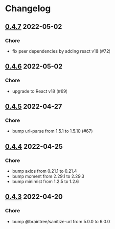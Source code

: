 # Changelog

## [0.4.7](https://github.com/GetStream/mml-react/releases/tag/v0.4.7) 2022-05-02

### Chore
* fix peer dependencies by adding react v18 (#72)

## [0.4.6](https://github.com/GetStream/mml-react/releases/tag/v0.4.6) 2022-05-02

### Chore
* upgrade to React v18 (#69)

## [0.4.5](https://github.com/GetStream/mml-react/releases/tag/v0.4.5) 2022-04-27

### Chore
* bump url-parse from 1.5.1 to 1.5.10 (#67)

## [0.4.4](https://github.com/GetStream/mml-react/releases/tag/v0.4.4) 2022-04-25

### Chore
* bump axios from 0.21.1 to 0.21.4
* bump moment from 2.29.1 to 2.29.3
* bump minimist from 1.2.5 to 1.2.6

## [0.4.3](https://github.com/GetStream/mml-react/releases/tag/v0.4.3) 2022-04-20

### Chore
* bump @braintree/sanitize-url from 5.0.0 to 6.0.0
